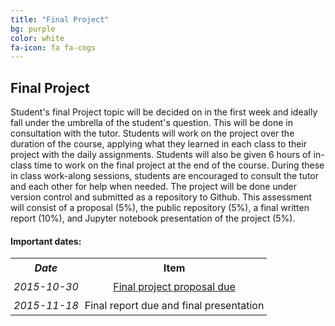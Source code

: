 ```yaml
---
title: "Final Project"
bg: purple
color: white
fa-icon: fa fa-cogs
---
```


## Final Project

Student's final Project topic will be decided on in the first week and ideally fall under the 
umbrella of the student's question. This will be done in consultation with the tutor. 
Students will work on the project over the duration of the course, applying what they 
learned in each class to their project with the daily assignments. Students will also be 
given 6 hours of in-class time to work on the final project at the end of the course. 
During these in class work-along sessions, students are encouraged to consult the tutor 
and each other for help when needed. The project will be done under version control and 
submitted as a repository to Github. This assessment will consist of a proposal (5%), the 
public repository (5%), a final written report (10%), and Jupyter notebook presentation of 
the project (5%).

#### **Important dates:**

<center>
<table>
  <tr>
    <th style="padding: 5px;" align="center" valign="middle"><i>Date</i></td>
    <th style="padding: 5px;" align="center" valign="middle">Item</td> 
  </tr>
  <tr>
    <td style="padding: 5px;" align="center" valign="middle"><i>2015-10-30</i></td>
    <td style="padding: 5px;" align="center" valign="middle"><a href="https://github.com/PHY3009/PHY3009-2015/blob/gh-pages/final_project/final_project_proposal.md">Final project proposal due</a></td> 
  </tr>
  <tr>
    <td style="padding: 5px;" align="center" valign="middle"><i>2015-11-18</i></td>
    <td style="padding: 5px;" align="center" valign="middle">Final report due and final presentation</td> 
  </tr>
</center>
</table>